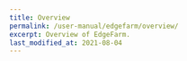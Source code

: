 ```yaml
---
title: Overview
permalink: /user-manual/edgefarm/overview/
excerpt: Overview of EdgeFarm.
last_modified_at: 2021-08-04
---
```

